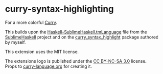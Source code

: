 # curry-syntax-highlighting
For a more colorful [Curry](http://curry-language.org).

This builds upon the [Haskell-SublimeHaskell.tmLanguage](http://github.com/SublimeHaskell/SublimeHaskell/blob/master/Syntaxes/Haskell-SublimeHaskell.tmLanguage) file from the [SublimeHaskell](http://github.com/SublimeHaskell/SublimeHaskell) project and on the [curry_syntax_highlight](https://github.com/jpsikorra/curry_syntax_highlight) package authored by myself.

This extension uses the MIT license.

The extensions logo is published under the
[CC BY-NC-SA 3.0](https://creativecommons.org/licenses/by-nc-sa/3.0/) license.
Props to [curry-language.org](http://www-ps.informatik.uni-kiel.de/currywiki/logo) for creating it.
